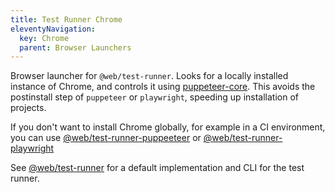 ```yaml
---
title: Test Runner Chrome
eleventyNavigation:
  key: Chrome
  parent: Browser Launchers
---
```


Browser launcher for `@web/test-runner`. Looks for a locally installed instance of Chrome, and controls it using [puppeteer-core](https://www.npmjs.com/package/puppeteer-core). This avoids the postinstall step of `puppeteer` or `playwright`, speeding up installation of projects.

If you don't want to install Chrome globally, for example in a CI environment, you can use [@web/test-runner-puppeeteer](./puppeteer.md) or [@web/test-runner-playwright](./playwright.md)

See [@web/test-runner](https://github.com/modernweb-dev/web/tree/master/packages/test-runner) for a default implementation and CLI for the test runner.
